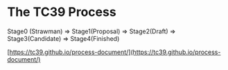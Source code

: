 # The TC39 Process

Stage0 (Strawman) => Stage1(Proposal) => Stage2(Draft) => Stage3(Candidate) => Stage4(Finished)

[https://tc39.github.io/process-document/](https://tc39.github.io/process-document/)

